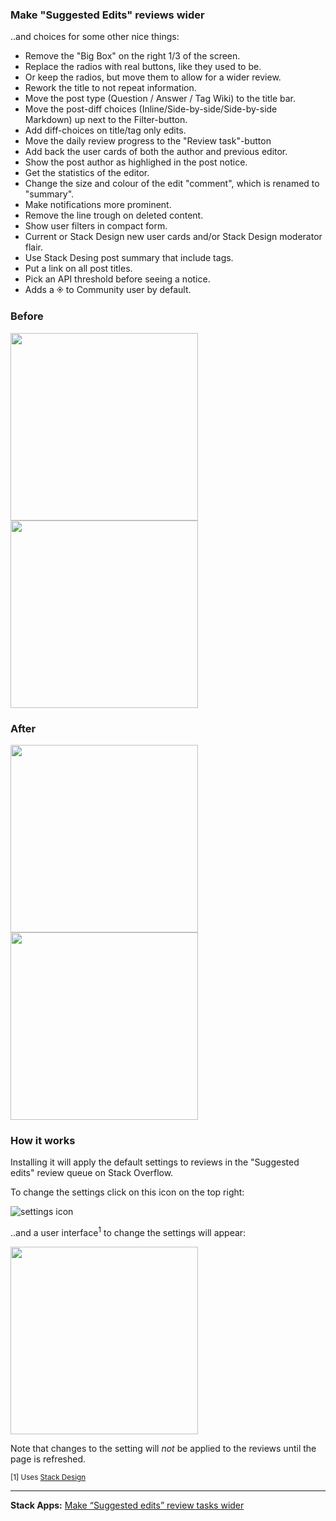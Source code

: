 ### Make "Suggested Edits" reviews wider
..and choices for some other nice things:

- Remove the "Big Box" on the right 1/3 of the screen.
- Replace the radios with real buttons, like they used to be.
- Or keep the radios, but move them to allow for a wider review.
- Rework the title to not repeat information.
- Move the post type (Question / Answer / Tag Wiki) to the title bar.
- Move the post-diff choices (Inline/Side-by-side/Side-by-side Markdown) up next to the Filter-button.
- Add diff-choices on title/tag only edits.
- Move the daily review progress to the "Review task"-button
- Add back the user cards of both the author and previous editor.
- Show the post author as highlighed in the post notice.
- Get the statistics of the editor.
- Change the size and colour of the edit "comment", which is renamed to "summary".
- Make notifications more prominent.
- Remove the line trough on deleted content.
- Show user filters in compact form.
- Current or Stack Design new user cards and/or Stack Design moderator flair.
- Use Stack Desing post summary that include tags.
- Put a link on all post titles.
- Pick an API threshold before seeing a notice.
- Adds a 🞚 to Community user by default.



### Before
<img src="https://i.stack.imgur.com/BTa7G.png" width="300"> <img src="https://i.stack.imgur.com/VOj7O.png" width="300">

### After
<img src="https://i.stack.imgur.com/BPRch.png" width="300"> <img src="https://i.stack.imgur.com/h8QOJ.png" width="300">


### How it works

Installing it will apply the default settings to reviews in the "Suggested edits" review queue on Stack Overflow.

To change the settings click on this icon on the top right:

![settings icon](https://i.stack.imgur.com/uXCbS.png)

..and a user interface<sup>1</sup> to change the settings will appear:

<img src="https://i.stack.imgur.com/AtvCw.png" width="300">

Note that changes to the setting will *not* be applied to the reviews until the page is refreshed.

<sub>[1] Uses [Stack Design](https://stackoverflow.design/)</sub>

---

**Stack Apps:** [Make “Suggested edits” review tasks wider](https://stackapps.com/questions/9106/make-suggested-edits-review-tasks-wider)